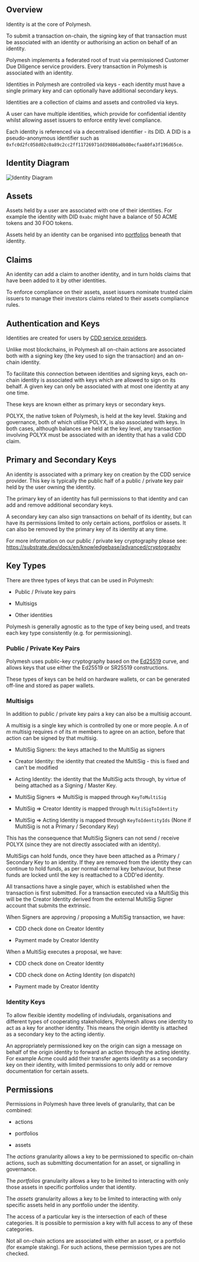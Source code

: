 ## Overview

Identity is at the core of Polymesh.

To submit a transaction on-chain, the signing key of that transaction must be associated with an identity or authorising an action on behalf of an identity.

Polymesh implements a federated root of trust via permissioned Customer Due Diligence service providers. Every transaction in Polymesh is associated with an identity.

Identities in Polymesh are controlled via keys - each identity must have a single primary key and can optionally have additional secondary keys.

Identities are a collection of claims and assets and controlled via keys.

A user can have multiple identities, which provide for confidential identity whilst allowing asset issuers to enforce entity level compliance.

Each identity is referenced via a decentralised identifier - its DID. A DID is a pseudo-anonymous identifier such as `0xfc0d2fc058d02c0a89c2cc2ff11726971dd39886a0b80ecfaa80fa3f196d65ce`.

## Identity Diagram

![Identity Diagram](images/Identity.png)

## Assets

Assets held by a user are associated with one of their identities. For example the identity with DID `0xabc` might have a balance of 50 ACME tokens and 30 FOO tokens.

Assets held by an identity can be organised into [portfolios](./portfolios_custody.md) beneath that identity.

## Claims

An identity can add a claim to another identity, and in turn holds claims that have been added to it by other identities.

To enforce compliance on their assets, asset issuers nominate trusted claim issuers to manage their investors claims related to their assets compliance rules.

## Authentication and Keys

Identities are created for users by [CDD service providers](./cdd.md).

Unlike most blockchains, in Polymesh all on-chain actions are associated both with a signing key (the key used to sign the transaction) and an on-chain identity.

To facilitate this connection between identities and signing keys, each on-chain identity is associated with keys which are allowed to sign on its behalf. A given key can only be associated with at most one identity at any one time.

These keys are known either as primary keys or secondary keys.

POLYX, the native token of Polymesh, is held at the key level. Staking and governance, both of which utilise POLYX, is also associated with keys. In both cases, although balances are held at the key level, any transaction involving POLYX must be associated with an identity that has a valid CDD claim.

## Primary and Secondary Keys

An identity is associated with a primary key on creation by the CDD service provider. This key is typically the public half of a public / private key pair held by the user owning the identity.

The primary key of an identity has full permissions to that identity and can add and remove additional secondary keys.

A secondary key can also sign transactions on behalf of its identity, but can have its permissions limited to only certain actions, portfolios or assets. It can also be removed by the primary key of its identity at any time.

For more information on our public / private key cryptography please see:
<https://substrate.dev/docs/en/knowledgebase/advanced/cryptography>

## Key Types

There are three types of keys that can be used in Polymesh:  

- Public / Private key pairs

- Multisigs

- Other identities

Polymesh is generally agnostic as to the type of key being used, and treats each key type consistently (e.g. for permissioning).

### Public / Private Key Pairs

Polymesh uses public-key cryptography based on the [Ed25519](https://substrate.dev/docs/en/knowledgebase/advanced/cryptography#ed25519) curve, and allows keys that use either the Ed25519 or SR25519 constructions.

These types of keys can be held on hardware wallets, or can be generated off-line and stored as paper wallets.

### Multisigs

In addition to public / private key pairs a key can also be a multisig account.

A multisig is a single key which is controlled by one or more people. A *n* of *m* multisig requires *n* of its *m* members to agree on an action, before that action can be signed by that multisig.

- MultiSig Signers: the keys attached to the MultiSig as signers

- Creator Identity: the identity that created the MultiSig - this is fixed and can't be modified

- Acting Identity: the identity that the MultiSig acts through, by virtue of being attached as a Signing / Master Key.

- MultiSig Signers => MultiSig is mapped through `KeyToMultiSig`

- MultiSig => Creator Identity is mapped through `MultiSigToIdentity`

- MultiSig => Acting Identity is mapped through `KeyToIdentityIds` (None if MultiSig is not a Primary / Secondary Key)

This has the consequence that MultiSig Signers can not send / receive POLYX (since they are not directly associated with an identity).

MultiSigs can hold funds, once they have been attached as a Primary / Secondary Key to an identity. If they are removed from the identity they can continue to hold funds, as per normal external key behaviour, but these funds are locked until the key is reattached to a CDD'ed identity.

All transactions have a single payer, which is established when the transaction is first submitted. For a transaction executed via a MultiSig this will be the Creator Identity derived from the external MultiSig Signer account that submits the extrinsic.

When Signers are approving / proposing a MultiSig transaction, we have:

- CDD check done on Creator Identity

- Payment made by Creator Identity

When a MultiSig executes a proposal, we have:

- CDD check done on Creator Identity

- CDD check done on Acting Identity (on dispatch)

- Payment made by Creator Identity

### Identity Keys

To allow flexible identity modelling of indiviudals, organisations and different types of cooperating stakeholders, Polymesh allows one identity to act as a key for another identity. This means the origin identity is attached as a secondary key to the acting identiy.

An appropriately permissioned key on the origin can sign a message on behalf of the origin identity to forward an action through the acting identity. For example Acme could add their transfer agents identity as a secondary key on their identity, with limited permissions to only add or remove documentation for certain assets.

## Permissions

Permissions in Polymesh have three levels of granularity, that can be combined:  

- actions

- portfolios

- assets

The *actions* granularity allows a key to be permissioned to specific on-chain actions, such as submitting documentation for an asset, or signalling in governance.

The *portfolios* granularity allows a key to be limited to interacting with only those assets in specific portfolios under that identity.

The *assets* granularity allows a key to be limited to interacting with only specific assets held in any portfolio under the identity.

The access of a particular key is the intersection of each of these categories. It is possible to permission a key with full access to any of these categories.

Not all on-chain actions are associated with either an asset, or a portfolio (for example staking). For such actions, these permission types are not checked.